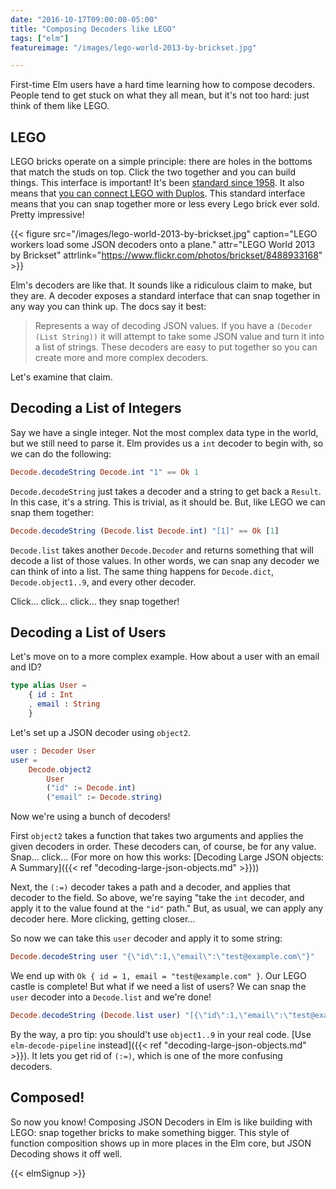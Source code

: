```yaml
---
date: "2016-10-17T09:00:00-05:00"
title: "Composing Decoders like LEGO"
tags: ["elm"]
featureimage: "/images/lego-world-2013-by-brickset.jpg"

---
```


First-time Elm users have a hard time learning how to compose decoders.
People tend to get stuck on what they all mean, but it's not too hard: just think of them like LEGO.

<!--more-->

## LEGO

LEGO bricks operate on a simple principle: there are holes in the bottoms that match the studs on top.
Click the two together and you can build things.
This interface is important!
It's been [standard since 1958](http://www.bricklink.com/browseList.asp?q=&itemType=S&catID=&itemYear=1958).
It also means that [you can connect LEGO with Duplos](http://thebrickblogger.com/2010/12/lego-duplo/).
This standard interface means that you can snap together more or less every Lego brick ever sold.
Pretty impressive!

{{< figure src="/images/lego-world-2013-by-brickset.jpg"
           caption="LEGO workers load some JSON decoders onto a plane."
           attr="LEGO World 2013 by Brickset"
           attrlink="https://www.flickr.com/photos/brickset/8488933168" >}}

Elm's decoders are like that.
It sounds like a ridiculous claim to make, but they are.
A decoder exposes a standard interface that can snap together in any way you can think up.
The docs say it best:

> Represents a way of decoding JSON values.
> If you have a `(Decoder (List String))` it will attempt to take some JSON value and turn it into a list of strings.
> These decoders are easy to put together so you can create more and more complex decoders.

Let's examine that claim.

## Decoding a List of Integers

Say we have a single integer.
Not the most complex data type in the world, but we still need to parse it.
Elm provides us a `int` decoder to begin with, so we can do the following:

```elm
Decode.decodeString Decode.int "1" == Ok 1
```

`Decode.decodeString` just takes a decoder and a string to get back a `Result`.
In this case, it's a string.
This is trivial, as it should be.
But, like LEGO we can snap them together:

```elm
Decode.decodeString (Decode.list Decode.int) "[1]" == Ok [1]
```

`Decode.list` takes another `Decode.Decoder` and returns something that will decode a list of those values.
In other words, we can snap any decoder we can think of into a list.
The same thing happens for `Decode.dict`, `Decode.object1..9`, and every other decoder.

Click&hellip; click&hellip; click&hellip; they snap together!

## Decoding a List of Users

Let's move on to a more complex example.
How about a user with an email and ID?

```elm
type alias User =
    { id : Int
    , email : String
    }
```

Let's set up a JSON decoder using `object2`.

```elm
user : Decoder User
user =
    Decode.object2
        User
        ("id" := Decode.int)
        ("email" := Decode.string)
```

Now we're using a bunch of decoders!

First `object2` takes a function that takes two arguments and applies the given decoders in order.
These decoders can, of course, be for any value.
Snap&hellip; click&hellip;
(For more on how this works: [Decoding Large JSON objects: A Summary]({{< ref "decoding-large-json-objects.md" >}}))

Next, the `(:=)` decoder takes a path and a decoder, and applies that decoder to the field.
So above, we're saying "take the `int` decoder, and apply it to the value found at the `"id"` path."
But, as usual, we can apply any decoder here.
More clicking, getting closer&hellip;

So now we can take this `user` decoder and apply it to some string:

```elm
Decode.decodeString user "{\"id\":1,\"email\":\"test@example.com\"}"
```

We end up with `Ok { id = 1, email = "test@example.com" }`.
Our LEGO castle is complete!
But what if we need a list of users?
We can snap the `user` decoder into a `Decode.list` and we're done!

```elm
Decode.decodeString (Decode.list user) "[{\"id\":1,\"email\":\"test@example.com\"}]"
```

By the way, a pro tip: you should't use `object1..9` in your real code.
[Use `elm-decode-pipeline` instead]({{< ref "decoding-large-json-objects.md" >}}).
It lets you get rid of `(:=)`, which is one of the more confusing decoders.

## Composed!

So now you know!
Composing JSON Decoders in Elm is like building with LEGO: snap together bricks to make something bigger.
This style of function composition shows up in more places in the Elm core, but JSON Decoding shows it off well.

{{< elmSignup >}}
